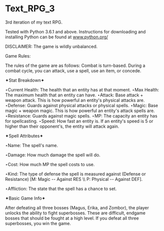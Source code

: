 # Text_RPG_3
3rd iteration of my text RPG.

Tested with Python 3.6.1 and above. Instructions for downloading and installing Python can be found at www.python.org/

DISCLAIMER: The game is wildly unbalanced.

Game Rules:

The rules of the game are as follows:
Combat is turn-based. During a combat cycle, you can attack, use a spell, use an item, or concede. 

✦Stat Breakdown✦

⋆Current Health: The health that an entity has at that moment.
⋆Max Health: The maximum health that an entity can have.
⋆Attack: Base attack + weapon attack. This is how powerful an entity's physical attacks are.
⋆Defense: Guards against physical attacks or physical spells.
⋆Magic: Base magic + weapon magic. This is how powerful an entity's attack spells are.
⋆Resistance: Guards against magic spells.
⋆MP: The capacity an entity has for spellcasting.
⋆Speed: How fast an entity is. If an entity's speed is 5 or higher than their opponent's, the entity will attack again.

✦Spell Attributes✦

⋆Name: The spell's name.

⋆Damage: How much damage the spell will do.

⋆Cost: How much MP the spell costs to use.

⋆Kind: The type of defense the spell is measured against (Defense or Resistance) [M: Magic -- Against RES \\\ P: Physical -- Against DEF].

⋆Affliction: The state that the spell has a chance to set.

✦Basic Game Info✦

After defeating all three bosses (Magus, Erika, and Zombor), the player unlocks the ability to fight superbosses. These are difficult, endgame bosses that should be fought at a high level. If you defeat all three superbosses, you win the game.
